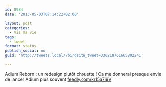 ```yaml
---
id: 8984
date: '2013-05-03T07:14:22+02:00'

layout: post
categories:
  - Vis ma vie
tags:
  - tweet
format: status
publish_social: no
guid: 'http://tweets.local/?birdsite_tweet=330218761665802241'

---
```


Adium Reborn : un redesign plutôt chouette ! Ca me donnerai presque envie de lancer Adium plus souvent [feedly.com/k/15a7i9V](http://feedly.com/k/15a7i9V)